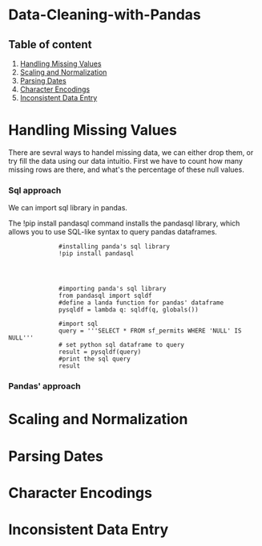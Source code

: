 # Data-Cleaning-with-Pandas





## Table of content

1. [Handling Missing Values](#Handling-Missing-Values)
2. [Scaling and Normalization](#Scaling-and-Normalization)
3. [Parsing Dates](#Parsing-Dates)
4. [Character Encodings](#Character-Encodings)
5. [Inconsistent Data Entry](#Inconsistent-Data-Entry)





# Handling Missing Values

There are sevral ways to handel missing data, we can either drop them, or try fill the data using our data intuitio. First we have to count how many missing rows are there, and what's the percentage of these null values. 


### Sql approach 

We can import sql library in pandas. <br>


The !pip install pandasql command installs the pandasql library, which allows you to use SQL-like syntax to query pandas dataframes.

                  #installing panda's sql library 
                  !pip install pandasql




                  #importing panda's sql library 
                  from pandasql import sqldf
                  #define a landa function for pandas' dataframe
                  pysqldf = lambda q: sqldf(q, globals())

                  #import sql 
                  query = '''SELECT * FROM sf_permits WHERE 'NULL' IS NULL'''
                  # set python sql dataframe to query
                  result = pysqldf(query)
                  #print the sql query
                  result

### Pandas' approach


# Scaling and Normalization

# Parsing Dates

# Character Encodings

# Inconsistent Data Entry

